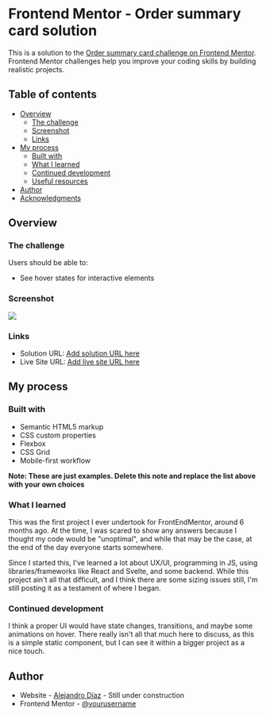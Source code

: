 # Frontend Mentor - Order summary card solution

This is a solution to the [Order summary card challenge on Frontend Mentor](https://www.frontendmentor.io/challenges/order-summary-component-QlPmajDUj). Frontend Mentor challenges help you improve your coding skills by building realistic projects. 

## Table of contents

- [Overview](#overview)
  - [The challenge](#the-challenge)
  - [Screenshot](#screenshot)
  - [Links](#links)
- [My process](#my-process)
  - [Built with](#built-with)
  - [What I learned](#what-i-learned)
  - [Continued development](#continued-development)
  - [Useful resources](#useful-resources)
- [Author](#author)
- [Acknowledgments](#acknowledgments)


## Overview

### The challenge

Users should be able to:

- See hover states for interactive elements

### Screenshot

![](./screenshot.jpg)


### Links

- Solution URL: [Add solution URL here](https://your-solution-url.com)
- Live Site URL: [Add live site URL here](https://your-live-site-url.com)

## My process

### Built with

- Semantic HTML5 markup
- CSS custom properties
- Flexbox
- CSS Grid
- Mobile-first workflow

**Note: These are just examples. Delete this note and replace the list above with your own choices**

### What I learned

This was the first project I ever undertook for FrontEndMentor, around 6 months ago. At the time, I was scared to show any answers because I thought my code would be "unoptimal", and while that may be the case, at the end of the day everyone starts somewhere. 

Since I started this, I've learned a lot about UX/UI, programming in JS, using libraries/frameworks like React and Svelte, and some backend. While this project ain't all that difficult, and I think there are some sizing issues still, I'm still posting it as a testament of where I began.




### Continued development

I think a proper UI would have state changes, transitions, and maybe some animations on hover. There really isn't all that much here to discuss, as this is a simple static component, but I can see it within a bigger project as a nice touch.



## Author

- Website - [Alejandro Díaz](https://www.diazpugh.com) - Still under construction
- Frontend Mentor - [@yourusername](https://www.frontendmentor.io/profile/alejandrodiazpugh)


